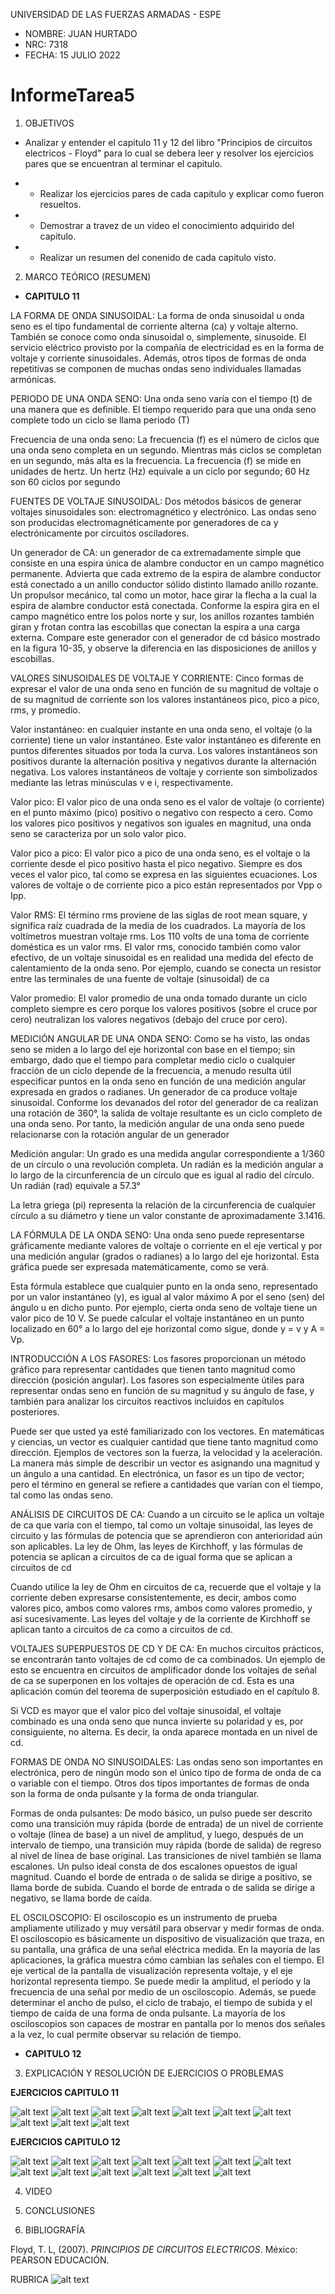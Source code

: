 UNIVERSIDAD DE LAS FUERZAS ARMADAS - ESPE

- NOMBRE: JUAN HURTADO
- NRC: 7318
- FECHA: 15 JULIO 2022

# InformeTarea5

1. OBJETIVOS

- Analizar y entender el capitulo 11 y 12 del libro "Principios de circuitos electricos - Floyd" para lo cual se debera leer y resolver los ejercicios pares que se encuentran al terminar el capitulo.

- - Realizar los ejercicios pares de cada capitulo y explicar como fueron resueltos.
- - Demostrar a travez de un video el conocimiento adquirido del capitulo.
- - Realizar un resumen del conenido de cada capitulo visto.

2. MARCO TEÓRICO (RESUMEN)

- **CAPITULO 11**

LA FORMA DE ONDA SINUSOIDAL: La forma de onda sinusoidal u onda seno es el tipo fundamental de corriente alterna (ca)
y voltaje alterno. También se conoce como onda sinusoidal o, simplemente, sinusoide.
El servicio eléctrico provisto por la compañía de electricidad es en la forma de voltaje y
corriente sinusoidales. Además, otros tipos de formas de onda repetitivas se componen de muchas ondas seno individuales llamadas armónicas. 

PERIODO DE UNA ONDA SENO: 
Una onda seno varía con el tiempo (t) de una manera que es definible.
El tiempo requerido para que una onda seno complete todo un ciclo se llama periodo (T)

Frecuencia de una onda seno: 
La frecuencia (f) es el número de ciclos que una onda seno completa en un segundo.
Mientras más ciclos se completan en un segundo, más alta es la frecuencia. La frecuencia (f) se mide en unidades de hertz. Un hertz (Hz) equivale a un ciclo por segundo; 60 Hz son 60 ciclos por
segundo

FUENTES DE VOLTAJE SINUSOIDAL: Dos métodos básicos de generar voltajes sinusoidales son: electromagnético y electrónico.
Las ondas seno son producidas electromagnéticamente por generadores de ca y electrónicamente por circuitos osciladores.

Un generador de CA: un generador de ca extremadamente simple que consiste en una espira
única de alambre conductor en un campo magnético permanente. Advierta que cada extremo de
la espira de alambre conductor está conectado a un anillo conductor sólido distinto llamado anillo rozante. Un propulsor mecánico, tal como un motor, hace girar la flecha a la cual la espira de
alambre conductor está conectada. Conforme la espira gira en el campo magnético entre los polos norte y sur, los anillos rozantes también giran y frotan contra las escobillas que conectan la
espira a una carga externa. Compare este generador con el generador de cd básico mostrado en
la figura 10-35, y observe la diferencia en las disposiciones de anillos y escobillas.

VALORES SINUSOIDALES DE VOLTAJE Y CORRIENTE: Cinco formas de expresar el valor de una onda seno en función de su magnitud de voltaje o de su magnitud de corriente son los valores instantáneos pico, pico a pico, rms, y
promedio. 

Valor instantáneo: en cualquier instante en una onda seno, el voltaje (o la corriente) tiene
un valor instantáneo. Este valor instantáneo es diferente en puntos diferentes situados por toda la
curva. Los valores instantáneos son positivos durante la alternación positiva y negativos durante
la alternación negativa. Los valores instantáneos de voltaje y corriente son simbolizados mediante
las letras minúsculas v e i, respectivamente.

Valor pico: 
El valor pico de una onda seno es el valor de voltaje (o corriente) en el punto máximo (pico) positivo o negativo con respecto a cero. Como los valores pico positivos y negativos son iguales en
magnitud, una onda seno se caracteriza por un solo valor pico.

Valor pico a pico: 
El valor pico a pico de una onda seno, es el voltaje o la corriente desde el pico positivo hasta el pico negativo. Siempre es dos veces el valor pico, tal como
se expresa en las siguientes ecuaciones. Los valores de voltaje o de corriente pico a pico están representados por Vpp o Ipp.

Valor RMS: 
El término rms proviene de las siglas de root mean square, y significa raíz cuadrada de la media
de los cuadrados. La mayoría de los voltímetros muestran voltaje rms. Los 110 volts de una toma de
corriente doméstica es un valor rms. El valor rms, conocido también como valor efectivo, de un
voltaje sinusoidal es en realidad una medida del efecto de calentamiento de la onda seno. Por
ejemplo, cuando se conecta un resistor entre las terminales de una fuente de voltaje (sinusoidal)
de ca

Valor promedio: 
El valor promedio de una onda tomado durante un ciclo completo siempre es cero porque los valores positivos (sobre el cruce por cero) neutralizan los valores negativos (debajo del cruce por
cero).

MEDICIÓN ANGULAR DE UNA ONDA SENO: Como se ha visto, las ondas seno se miden a lo largo del eje horizontal con base
en el tiempo; sin embargo, dado que el tiempo para completar medio ciclo o cualquier fracción de un ciclo depende de la frecuencia, a menudo resulta útil especificar puntos en la onda seno en función de una medición angular expresada en
grados o radianes. Un generador de ca produce voltaje sinusoidal. Conforme los devanados del rotor del generador de ca realizan una rotación de 360°, la salida de voltaje resultante es un ciclo completo de una
onda seno. Por tanto, la medición angular de una onda seno puede relacionarse con la rotación
angular de un generador

Medición angular: 
Un grado es una medida angular correspondiente a 1/360 de un círculo o una revolución completa. Un radián es la medición angular a lo largo de la circunferencia de un círculo que es igual
al radio del círculo. Un radián (rad) equivale a 57.3°

La letra griega (pi) representa la relación de la circunferencia de cualquier círculo a su
diámetro y tiene un valor constante de aproximadamente 3.1416.

LA FÓRMULA DE LA ONDA SENO: Una onda seno puede representarse gráficamente mediante valores de voltaje o corriente
en el eje vertical y por una medición angular (grados o radianes) a lo largo del eje horizontal. Esta gráfica puede ser expresada matemáticamente, como se verá.

Esta fórmula establece que cualquier punto en la onda seno, representado por un valor instantáneo (y), es igual al valor máximo A por el seno (sen) del ángulo u en dicho punto. Por ejemplo,
cierta onda seno de voltaje tiene un valor pico de 10 V. Se puede calcular el voltaje instantáneo
en un punto localizado en 60° a lo largo del eje horizontal como sigue, donde y = v y A = Vp.

INTRODUCCIÓN A LOS FASORES: Los fasores proporcionan un método gráfico para representar cantidades que tienen tanto
magnitud como dirección (posición angular). Los fasores son especialmente útiles para
representar ondas seno en función de su magnitud y su ángulo de fase, y también para analizar los circuitos reactivos incluidos en capítulos posteriores.

Puede ser que usted ya esté familiarizado con los vectores. En matemáticas y ciencias, un vector es cualquier cantidad que tiene tanto magnitud como dirección. Ejemplos de vectores son la
fuerza, la velocidad y la aceleración. La manera más simple de describir un vector es asignando
una magnitud y un ángulo a una cantidad.
En electrónica, un fasor es un tipo de vector; pero el término en general se refiere a cantidades
que varían con el tiempo, tal como las ondas seno.

ANÁLISIS DE CIRCUITOS DE CA: Cuando a un circuito se le aplica un voltaje de ca que varía con el tiempo, tal como un
voltaje sinusoidal, las leyes de circuito y las fórmulas de potencia que se aprendieron con
anterioridad aún son aplicables. La ley de Ohm, las leyes de Kirchhoff, y las fórmulas
de potencia se aplican a circuitos de ca de igual forma que se aplican a circuitos de cd

Cuando utilice la ley de Ohm en circuitos de ca, recuerde que el voltaje y la corriente deben
expresarse consistentemente, es decir, ambos como valores pico, ambos como valores rms, ambos
como valores promedio, y así sucesivamente. Las leyes del voltaje y de la corriente de Kirchhoff
se aplican tanto a circuitos de ca como a circuitos de cd.

VOLTAJES SUPERPUESTOS DE CD Y DE CA: En muchos circuitos prácticos, se encontrarán tanto voltajes de cd como de ca combinados.
Un ejemplo de esto se encuentra en circuitos de amplificador donde los voltajes de señal de
ca se superponen en los voltajes de operación de cd. Esta es una aplicación común del teorema de superposición estudiado en el capítulo 8.

Si VCD es mayor que el valor pico del voltaje sinusoidal, el voltaje combinado es una onda seno que nunca invierte su polaridad y es, por consiguiente, no alterna. Es decir, la onda aparece
montada en un nivel de cd.

FORMAS DE ONDA NO SINUSOIDALES: Las ondas seno son importantes en electrónica, pero de ningún modo son el único tipo de
forma de onda de ca o variable con el tiempo. Otros dos tipos importantes de formas de onda
son la forma de onda pulsante y la forma de onda triangular. 

Formas de onda pulsantes: 
De modo básico, un pulso puede ser descrito como una transición muy rápida (borde de entrada)
de un nivel de corriente o voltaje (línea de base) a un nivel de amplitud, y luego, después de un
intervalo de tiempo, una transición muy rápida (borde de salida) de regreso al nivel de línea de
base original. Las transiciones de nivel también se llama escalones. Un pulso ideal consta de dos
escalones opuestos de igual magnitud. Cuando el borde de entrada o de salida se dirige a positivo, se llama borde de subida. Cuando el borde de entrada o de salida se dirige a negativo, se llama borde de caída.

EL OSCILOSCOPIO: El osciloscopio es un instrumento de prueba ampliamente utilizado y muy versátil para
observar y medir formas de onda. El osciloscopio es básicamente un dispositivo de visualización que traza, en su pantalla, una
gráfica de una señal eléctrica medida. En la mayoría de las aplicaciones, la gráfica muestra cómo
cambian las señales con el tiempo. El eje vertical de la pantalla de visualización representa voltaje, y el eje horizontal representa tiempo. Se puede medir la amplitud, el periodo y la frecuencia
de una señal por medio de un osciloscopio. Además, se puede determinar el ancho de pulso, el ciclo de
trabajo, el tiempo de subida y el tiempo de caída de una forma de onda pulsante. La mayoría de los
osciloscopios son capaces de mostrar en pantalla por lo menos dos señales a la vez, lo cual permite observar su relación de tiempo.

- **CAPITULO 12**



3. EXPLICACIÓN Y RESOLUCIÓN DE EJERCICIOS O PROBLEMAS

**EJERCICIOS CAPITULO 11**

![alt text](https://github.com/jlhurtado4/TAREA_6/blob/main/IMAGENES%20CAP%2011%20Y%2012/11-1.jpg)
![alt text](https://github.com/jlhurtado4/TAREA_6/blob/main/IMAGENES%20CAP%2011%20Y%2012/11-2.jpg)
![alt text](https://github.com/jlhurtado4/TAREA_6/blob/main/IMAGENES%20CAP%2011%20Y%2012/11-3.jpg)
![alt text](https://github.com/jlhurtado4/TAREA_6/blob/main/IMAGENES%20CAP%2011%20Y%2012/11-4.jpg)
![alt text](https://github.com/jlhurtado4/TAREA_6/blob/main/IMAGENES%20CAP%2011%20Y%2012/11-5.jpg)
![alt text](https://github.com/jlhurtado4/TAREA_6/blob/main/IMAGENES%20CAP%2011%20Y%2012/11-6.jpg)
![alt text](https://github.com/jlhurtado4/TAREA_6/blob/main/IMAGENES%20CAP%2011%20Y%2012/11-7.jpg)
![alt text](https://github.com/jlhurtado4/TAREA_6/blob/main/IMAGENES%20CAP%2011%20Y%2012/11-8.jpg)
![alt text](https://github.com/jlhurtado4/TAREA_6/blob/main/IMAGENES%20CAP%2011%20Y%2012/11-9.jpg)
![alt text](https://github.com/jlhurtado4/TAREA_6/blob/main/IMAGENES%20CAP%2011%20Y%2012/11-10.jpg)

**EJERCICIOS CAPITULO 12**

![alt text](https://github.com/jlhurtado4/TAREA_6/blob/main/IMAGENES%20CAP%2011%20Y%2012/12-1.jpg)
![alt text](https://github.com/jlhurtado4/TAREA_6/blob/main/IMAGENES%20CAP%2011%20Y%2012/12-2.jpg)
![alt text](https://github.com/jlhurtado4/TAREA_6/blob/main/IMAGENES%20CAP%2011%20Y%2012/12-3.jpg)
![alt text](https://github.com/jlhurtado4/TAREA_6/blob/main/IMAGENES%20CAP%2011%20Y%2012/12-4.jpg)
![alt text](https://github.com/jlhurtado4/TAREA_6/blob/main/IMAGENES%20CAP%2011%20Y%2012/12-5.jpg)
![alt text](https://github.com/jlhurtado4/TAREA_6/blob/main/IMAGENES%20CAP%2011%20Y%2012/12-6.jpg)
![alt text](https://github.com/jlhurtado4/TAREA_6/blob/main/IMAGENES%20CAP%2011%20Y%2012/12-7.jpg)
![alt text](https://github.com/jlhurtado4/TAREA_6/blob/main/IMAGENES%20CAP%2011%20Y%2012/12-8.jpg)
![alt text](https://github.com/jlhurtado4/TAREA_6/blob/main/IMAGENES%20CAP%2011%20Y%2012/12-9.jpg)
![alt text](https://github.com/jlhurtado4/TAREA_6/blob/main/IMAGENES%20CAP%2011%20Y%2012/12-10.jpg)
![alt text](https://github.com/jlhurtado4/TAREA_6/blob/main/IMAGENES%20CAP%2011%20Y%2012/12-11.jpg)
![alt text](https://github.com/jlhurtado4/TAREA_6/blob/main/IMAGENES%20CAP%2011%20Y%2012/12-12.jpg)
![alt text](https://github.com/jlhurtado4/TAREA_6/blob/main/IMAGENES%20CAP%2011%20Y%2012/12-13.jpg)

4. VIDEO



5. CONCLUSIONES

 

6. BIBLIOGRAFÍA

Floyd, T. L, (2007). _PRINCIPIOS DE CIRCUITOS ELECTRICOS_. México: PEARSON EDUCACIÓN.

RUBRICA
![alt text]()
